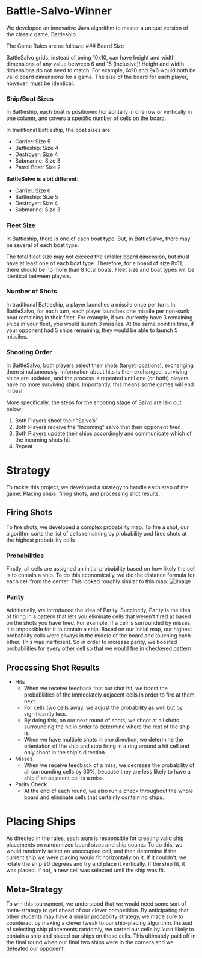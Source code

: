 # Battle-Salvo-Winner
We developed an innovative Java algorithm to master a unique version of the classic game, Battleship. 


The Game Rules are as follows: ### Board Size

BattleSalvo grids, instead of being 10x10, can have height and width dimensions of any value between 6 and 15 (inclusive)! Height and width dimensions do not need to match. For example, 6x10 and 9x6 would both be valid board dimensions for a game. The size of the board for each player, however, must be identical.

### Ship/Boat Sizes

In Battleship, each boat is positioned horizontally in one row or vertically in one column, and covers a specific number of cells on the board.

In traditional Battleship, the boat sizes are:

- Carrier: Size 5
- Battleship: Size 4
- Destroyer: Size 4
- Submarine: Size 3
- Patrol Boat: Size 2

**BattleSalvo is a bit different**:

- Carrier: Size 6
- Battleship: Size 5
- Destroyer: Size 4
- Submarine: Size 3

### Fleet Size

In Battleship, there is one of each boat type. But, in BattleSalvo, there may be several of each boat type.

The total fleet size may not exceed the smaller board dimension, but must have at least one of each boat type. Therefore, for a board of size 8x11, there should be no more than 8 total boats. Fleet size and boat types will be identical between players. 

### Number of Shots

In traditional Battleship, a player launches a missile once per turn. In BattleSalvo, for each turn, each player launches one missile per non-sunk boat remaining in their fleet.  For example, if you currently have 3 remaining ships in your fleet, you would launch 3 missiles. At the same point in time, if your opponent had 5 ships remaining, they would be able to launch 5 missiles.

### Shooting Order

In BattleSalvo, both players select their shots (target locations), exchanging them simultaneously. Information about hits is then exchanged, surviving ships are updated, and the process is repeated until one (or both) players have no more surviving ships. Importantly, this means some games will end in ties!

More specifically, the steps for the shooting stage of Salvo are laid out below:

1. Both Players shoot their “Salvo’s”
2. Both Players receive the “Incoming” salvo that their opponent fired
3. Both Players update their ships accordingly and communicate which of the incoming shots hit
4. Repeat





# Strategy
To tackle this project, we developed a strategy to handle each step of the game: Placing ships, firing shots, and processing shot results.

## Firing Shots
To fire shots, we developed a complex probability map. To fire a shot, our algorithm sorts the list of cells remaining by probability and fires shots at the highest probability cells

### Probabilities
Firstly, all cells are assigned an initial probability based on how likely the cell is to contain a ship. To do this economically, we did the distance formula for each cell from the center. This looked roughly similar to this map: ![image](https://github.com/siondw/Battle-Salvo-Winner/assets/124106512/be77e4c0-c75d-47f8-bab0-eca69224e333)

### Parity
Additionally, we introduced the idea of Parity. Succinctly, Parity is the idea of firing in a pattern that lets you eliminate cells that weren't fired at based on the shots you have fired. For example, if a cell is surrounded by misses, it is impossible for it to contain a ship. Based on our initial map, our highest probability calls were always in the middle of the board and touching each other. This was inefficient. So in order to increase parity, we boosted probabilities for every other cell so that we would fire in checkered pattern.

## Processing Shot Results
- Hits
  - When we receive feedback that our shot hit, we boost the probabilities of the immediately adjacent cells in order to fire at them next.
  - For cells two cells away, we adjust the probability as well but by significantly less.
  - By doing this, on our next round of shots, we shoot at all shots surrounding the hit in order to determine where the rest of the ship is.
  - When we have multiple shots in one direction, we determine the orientation of the ship and stop firing in a ring around a hit cell and only shoot in the ship's direction.
- Misses
  - When we receive feedback of a miss, we decrease the probability of all surrounding cells by 30%, because they are less likely to have a ship if an adjacent cell is a miss.
- Parity Check
  - At the end of each round, we also run a check throughout the whole board and eliminate cells that certainly contain no ships.


# Placing Ships
As directed in the rules, each team is responsible for creating valid ship placements on randomized board sizes and ship counts. To do this, we would randomly select an unoccupied cell, and then determine if the current ship we were placing would fit horizontally on it. If it couldn't, we rotate the ship 90 degrees and try and place it vertically. If the ship fit, it was placed. If not, a new cell was selected until the ship was fit.

## Meta-Strategy
To win this tournament, we understood that we would need some sort of meta-strategy to get ahead of our clever competition. By anticipating that other students may have a similar probability strategy, we made sure to counteract by making a clever tweak to our ship-placing algorithm. Instead of selecting ship placements randomly, we sorted our cells by *least* likely to contain a ship and placed our ships on those cells. This ultimately paid off in the final round when our final two ships were in the corners and we defeated our opponent.

 
